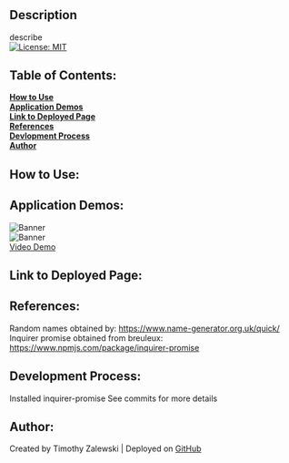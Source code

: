# 

## Description
describe <br>
[![License: MIT](https://img.shields.io/badge/License-MIT-yellow.svg)](https://opensource.org/licenses/MIT)

  ## Table of Contents:

  **[How to Use](#how-to-use)** <br>
  **[Application Demos](#application-demos)** <br>
  **[Link to Deployed Page](#link-to-deployed-page)** <br>
  **[References](#references)** <br>
  **[Devlopment Process](#development-process)** <br>
  **[Author](#author)** <br>

## How to Use:


## Application Demos:
![Banner](./demos/) <br />
![Banner](./demos/) <br />
<a href="">Video Demo</a>

## Link to Deployed Page:


## References:
Random names obtained by: https://www.name-generator.org.uk/quick/
Inquirer promise obtained from breuleux: https://www.npmjs.com/package/inquirer-promise

## Development Process:
Installed inquirer-promise
See commits for more details

## Author:
Created by Timothy Zalewski | Deployed on [GitHub](https://github.com/Tim-Zebra)
